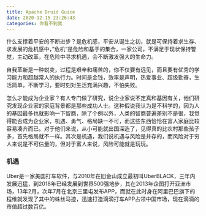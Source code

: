 ```yaml
---
title: Apache Druid Guice
date: 2020-12-15 23:26:43
categories: 你看不到我
---
```


什么支撑着平安的不断进步？是危机感，平安从诞生之初，就是可保持着求生存、求发展的危机感中，”危机“是危险和基于的集合，一家公司，不满足于现状保持警觉，主动改革，在危险中寻求机遇，会不断激发强大的生命力。

自我革新是一种蜕变，过程是艰辛和痛苦的，你不仅要有远见，而且要有优秀的学习能力和超越常人的执行力。时间是金钱，效率是声明，热爱事业、超级勤奋，生活简单，不断学习，要时刻对生活充满兴趣，不怕失败。

怎么才能成为企业家？有人专门做了研究，说企业家说不定真和基因有关，他们研究发现企业家的家庭背景都是那些成功人士。这种假说我认为是不科学的，因为人的基因最多也就影响一下智商，除了个例以外，人类的智商普遍差别不是很，我觉得能否成为企业家，机遇、勇气、格局缺一不可，而这些东西恰恰在富人家庭比较容易凑齐而已。对于他们来说，从小可能就出国深造了，见得真的比农村那些孩子多，首先格局就不一样。其次是机遇，我们说机遇与风险是并存的，而风险对于穷人来说是不可估量的，但对于富人来说，风险可能就是玩玩。

### 机遇

Uber是一家美国打车软件，与2010年在旧金山成立最初叫UberBLACK，三年内发展迅猛，到2018年已经发展到世界500强地步，其在2013年企图打开亚洲市场，13年2月，次年7月在北京三里屯发布APP，而就在此时身在阿里巴巴旗下的程维就发现了其中的蛛丝马迹，迅速打造滴滴打车APP占领中国市场，现在滴滴的市值超过数百亿。





